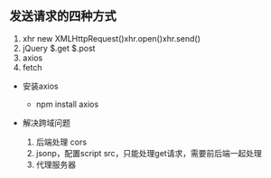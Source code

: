 ## 发送请求的四种方式
1. xhr new XMLHttpRequest()xhr.open()xhr.send()
2. jQuery $.get $.post 
3. axios
4. fetch

- 安装axios
  - npm install axios

- 解决跨域问题
  1. 后端处理 cors
  2. jsonp，配置script src，只能处理get请求，需要前后端一起处理
  3. 代理服务器